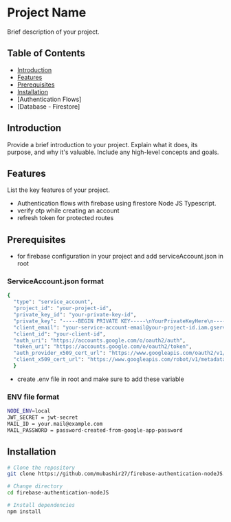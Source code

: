 # Project Name

Brief description of your project.

## Table of Contents

- [Introduction](#introduction)
- [Features](#features)
- [Prerequisites](#prerequisites)
- [Installation](#installation)
- [Authentication Flows]
- [Database - Firestore]

## Introduction

Provide a brief introduction to your project. Explain what it does, its purpose, and why it's valuable. Include any high-level concepts and goals.

## Features

List the key features of your project.

- Authentication flows with firebase using firestore Node JS Typescript.
- verify otp while creating an account
- refresh token for protected routes

## Prerequisites

- for firebase configuration in your project and add serviceAccount.json in root

### ServiceAccount.json format

```bash
{
  "type": "service_account",
  "project_id": "your-project-id",
  "private_key_id": "your-private-key-id",
  "private_key": "-----BEGIN PRIVATE KEY-----\nYourPrivateKeyHere\n-----END PRIVATE KEY-----",
  "client_email": "your-service-account-email@your-project-id.iam.gserviceaccount.com",
  "client_id": "your-client-id",
  "auth_uri": "https://accounts.google.com/o/oauth2/auth",
  "token_uri": "https://accounts.google.com/o/oauth2/token",
  "auth_provider_x509_cert_url": "https://www.googleapis.com/oauth2/v1/certs",
  "client_x509_cert_url": "https://www.googleapis.com/robot/v1/metadata/x509/your-service-account-email%40your-project-id.iam.gserviceaccount.com"
  }
```

- create .env file in root and make sure to add these variable

### ENV file format

```bash
NODE_ENV=local
JWT_SECRET = jwt-secret
MAIL_ID = your.mail@example.com
MAIL_PASSWORD = password-created-from-google-app-password
```

## Installation

```bash
# Clone the repository
git clone https://github.com/mubashir27/firebase-authentication-nodeJS.git

# Change directory
cd firebase-authentication-nodeJS

# Install dependencies
npm install
```
